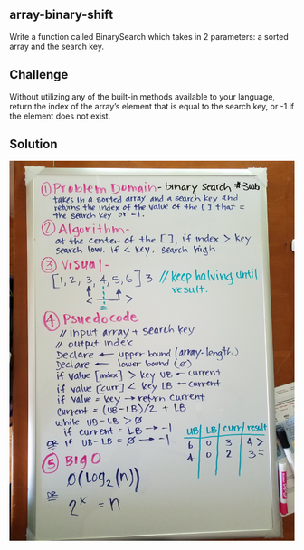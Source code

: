 ## array-binary-shift
 Write a function called BinarySearch which takes in 2 parameters: a sorted array and the search key. 

## Challenge
Without utilizing any of the built-in methods available to your language, return the index of the array’s element that is equal to the search key, or -1 if the element does not exist.

## Solution
![whiteboard](./../../assets/array-binary-shift.jpg)